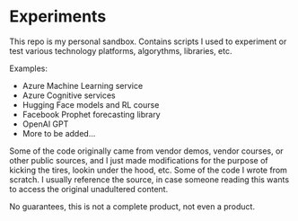 # Experiments

This repo is my personal sandbox. Contains scripts I used to experiment or test various technology platforms, algorythms, libraries, etc.

Examples:
- Azure Machine Learning service 
- Azure Cognitive services
- Hugging Face models and RL course
- Facebook Prophet forecasting library
- OpenAI GPT
- More to be added...

Some of the code originally came from vendor demos, vendor courses, or other public sources, and I just made modifications for the purpose of kicking the tires, lookin under the hood, etc. Some of the code I wrote from scratch. I usually reference the source, in case someone reading this wants to access the original unadultered content.  


 No guarantees, this is not a complete product, not even a product.  

